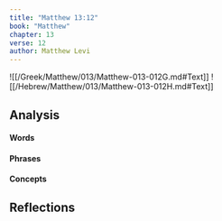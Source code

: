 ```yaml
---
title: "Matthew 13:12"
book: "Matthew"
chapter: 13
verse: 12
author: Matthew Levi
---
```

![[/Greek/Matthew/013/Matthew-013-012G.md#Text]]
![[/Hebrew/Matthew/013/Matthew-013-012H.md#Text]]

## Analysis

#### Words

#### Phrases

#### Concepts

## Reflections

